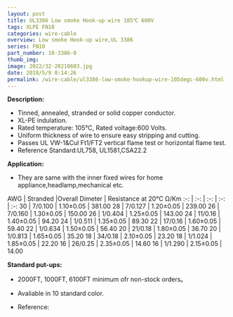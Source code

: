 ```yaml
---
layout: post 
title: UL3386 Low smoke Hook-up wire 105℃ 600V
tags: XLPE FN10
categories: wire-cable
overview: Low smoke Hook-up wire,UL 3386
series: FN10
part_number: 10-3386-0
thumb_img: 
image: 2022/32-20210603.jpg
date: 2018/5/9 0:14:26
permalink: /wire-cable/ul3386-low-smoke-hookup-wire-105degc-600v.html
---
```



__Description:__

* Tinned, annealed, stranded or solid copper conductor.
* XL-PE indulation.
* Rated temperature: 105℃, Rated voltage:600 Volts.
* Uniform thickness of wire to ensure easy stripping and cutting.
* Passes UL VW-1&Cul Ft1/FT2 vertical flame test or horizontal flame test.
* Reference Standard:UL758, UL1581,CSA22.2 

__Application:__
* They are same with the inner fixed wires for home appliance,headlamp,mechanical etc.

AWG | Stranded |Overall Dimeter | Resistance at 20℃ Ω/Km
:-: | :-: |  :-: |  :-: |  :-: 
30 | 7/0.100 | 1.10±0.05 | 381.00
28 | 7/0.127 | 1.20±0.05 | 239.00
26 | 7/0.160 | 1.30±0.05 | 150.00
26 | 1/0.404 | 1.25±0.05 | 143.00
24 | 11/0.16 | 1.40±0.05 | 94.20
24 | 1/0.511 | 1.35±0.05 | 89.30
22 | 17/0.16 | 1.60±0.05 | 59.40
22 | 1/0.634 | 1.50±0.05 | 56.40
20 | 21/0.18 | 1.80±0.05 | 36.70
20 | 1/0.813 | 1.65±0.05 | 35.20
18 | 34/0.18 | 2.10±0.05 | 23.20
18 | 1/1.024 | 1.85±0.05 | 22.20
16 | 26/0.25 | 2.35±0.05 | 14.60
16 | 1/1.290 | 2.15±0.05 | 14.00  

__Standard put-ups:__

* 2000FT, 1000FT, 6100FT minimum ofr non-stock orders。
* Avaliable in 10 standard color. 

* Reference: 


